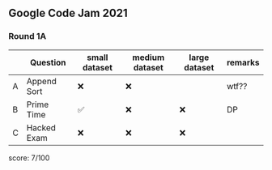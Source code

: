 ## Google Code Jam 2021

### Round 1A

|     | Question    | small dataset | medium dataset | large dataset | remarks |
| --- | ----------- | ------------- | -------------- | ------------- | ------- |
| A   | Append Sort | ❌            | ❌             |               | wtf??   |
| B   | Prime Time  | ✅            | ❌             | ❌            | DP      |
| C   | Hacked Exam | ❌            | ❌             | ❌            |         |

score: 7/100
